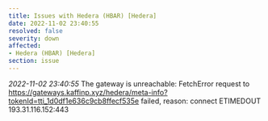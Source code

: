 ```yaml
---
title: Issues with Hedera (HBAR) [Hedera]
date: 2022-11-02 23:40:55
resolved: false
severity: down
affected:
- Hedera (HBAR) [Hedera]
section: issue
---
```


*2022-11-02 23:40:55* The gateway is unreachable: FetchError request to https://gateways.kaffinp.xyz/hedera/meta-info?tokenId=tti_1d0df1e636c9cb8ffecf535e failed, reason: connect ETIMEDOUT 193.31.116.152:443
